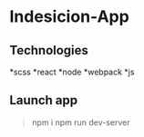# Indesicion-App
## Technologies
*scss
*react
*node
*webpack
*js
## Launch app
> npm i
> npm run dev-server
